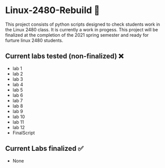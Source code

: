 # Linux-2480-Rebuild 🐧
This project consists of python scripts designed to check students work in the Linux 2480 class. It is currently a work in progess. This project will be finalized at the completion of the 2021 spring semester and ready for furture linux 2480 students.
## Current labs tested (non-finalized) ❌
- lab 1
- lab 2
- lab 3
- lab 4
- lab 5
- lab 6
- lab 7
- lab 8
- lab 9
- lab 10
- lab 11
- lab 12
- FinalScript

## Current Labs finalized ✅
- None
